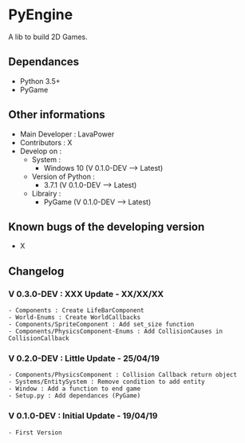 # PyEngine

A lib to build 2D Games.

## Dependances

- Python 3.5+
- PyGame

## Other informations

- Main Developer : LavaPower
- Contributors : X
- Develop on :
  - System :
    - Windows 10 (V 0.1.0-DEV --> Latest)
  - Version of Python :
    - 3.7.1 (V 0.1.0-DEV --> Latest)
  - Librairy :
    - PyGame (V 0.1.0-DEV --> Latest)

## Known bugs of the developing version

- X

## Changelog

### V 0.3.0-DEV : XXX Update - XX/XX/XX

	- Components : Create LifeBarComponent
	- World-Enums : Create WorldCallbacks
	- Components/SpriteComponent : Add set_size function
	- Components/PhysicsComponent-Enums : Add CollisionCauses in CollisionCallback

### V 0.2.0-DEV : Little Update - 25/04/19

    - Components/PhysicsComponent : Collision Callback return object
    - Systems/EntitySystem : Remove condition to add entity
    - Window : Add a function to end game
    - Setup.py : Add dependances (PyGame)

### V 0.1.0-DEV : Initial Update - 19/04/19

    - First Version